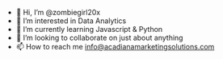 - 👋 Hi, I’m @zombiegirl20x
- 👀 I’m interested in Data Analytics
- 🌱 I’m currently learning Javascript & Python
- 💞️ I’m looking to collaborate on just about anything
- 📫 How to reach me info@acadianamarketingsolutions.com


